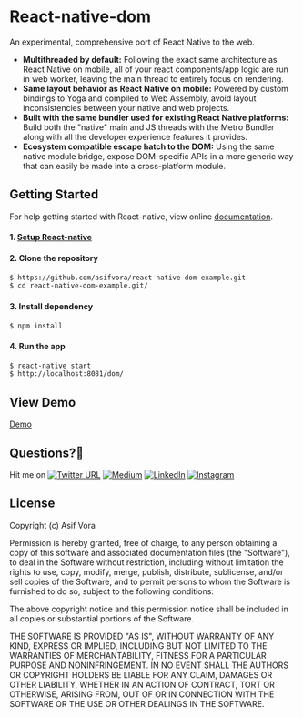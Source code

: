 # React-native-dom

An experimental, comprehensive port of React Native to the web.

* **Multithreaded by default:** Following the exact same architecture as React
  Native on mobile, all of your react components/app logic are run in web
  worker, leaving the main thread to entirely focus on rendering.
* **Same layout behavior as React Native on mobile:** Powered by custom bindings
  to Yoga and compiled to Web Assembly, avoid layout inconsistencies between
  your native and web projects.
* **Built with the same bundler used for existing React Native platforms:**
  Build both the "native" main and JS threads with the Metro Bundler along with
  all the developer experience features it provides.
* **Ecosystem compatible escape hatch to the DOM:** Using the same native module
  bridge, expose DOM-specific APIs in a more generic way that can easily be made
  into a cross-platform module.

## Getting Started

For help getting started with React-native, view online
[documentation](https://facebook.github.io/react-native/).

#### 1. [Setup React-native](https://facebook.github.io/react-native/docs/getting-started.html)

#### 2. Clone the repository

```sh
$ https://github.com/asifvora/react-native-dom-example.git
$ cd react-native-dom-example.git/
```

#### 3. Install dependency

```sh
$ npm install
```

#### 4. Run the app

```sh
$ react-native start
$ http://localhost:8081/dom/
```

## View Demo

[Demo](https://lazy-loading-react-js.netlify.com/)

## Questions?🤔 
  

Hit me on [![Twitter URL](https://img.shields.io/twitter/url/http/shields.io.svg?style=social)](https://twitter.com/007_dark_shadow)
[![Medium](https://img.shields.io/badge/Medium-asifvora-brightgreen.svg)](https://medium.com/@asifvora)
[![LinkedIn](https://img.shields.io/badge/LinkedIn-asifvora-blue.svg)](https://www.linkedin.com/in/asif-vora/) 
[![Instagram](https://img.shields.io/badge/Instagram-Asif%20Vora-green.svg)](https://www.instagram.com/007_dark_shadow/) 


## License

Copyright (c) Asif Vora

Permission is hereby granted, free of charge, to any person obtaining a copy
of this software and associated documentation files (the "Software"), to deal
in the Software without restriction, including without limitation the rights
to use, copy, modify, merge, publish, distribute, sublicense, and/or sell
copies of the Software, and to permit persons to whom the Software is
furnished to do so, subject to the following conditions:

The above copyright notice and this permission notice shall be included in all
copies or substantial portions of the Software.

THE SOFTWARE IS PROVIDED "AS IS", WITHOUT WARRANTY OF ANY KIND, EXPRESS OR
IMPLIED, INCLUDING BUT NOT LIMITED TO THE WARRANTIES OF MERCHANTABILITY,
FITNESS FOR A PARTICULAR PURPOSE AND NONINFRINGEMENT. IN NO EVENT SHALL THE
AUTHORS OR COPYRIGHT HOLDERS BE LIABLE FOR ANY CLAIM, DAMAGES OR OTHER
LIABILITY, WHETHER IN AN ACTION OF CONTRACT, TORT OR OTHERWISE, ARISING FROM,
OUT OF OR IN CONNECTION WITH THE SOFTWARE OR THE USE OR OTHER DEALINGS IN THE
SOFTWARE.
